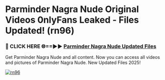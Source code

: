 # Parminder Nagra Nude Original Videos 0nlyFans Leaked - Files Updated! (rn96)

<h3>🔴 CLICK HERE 🌐==►► <a href="https://tinyurl.com/5h6xmrr3" rel="nofollow">Parminder Nagra Nude Updated Files</a></h3>

Get Parminder Nagra Nude and all content. Now you can access all videos and pictures of Parminder Nagra Nude. New Updated Files 2025!

[![rn96](https://i.imgur.com/KVD873Z.gif)](https://tinyurl.com/5h6xmrr3)
